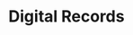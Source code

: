 ---
# This topic lives at
# https://digital.gov/topics/digital-records

# Topic Title
title: "Digital Records"

# description — keep it short and clear
summary: ""

# Weight
weight: 1

# For more information on managing topics,
# see https://github.com/GSA/digitalgov.gov/wiki/topics
---